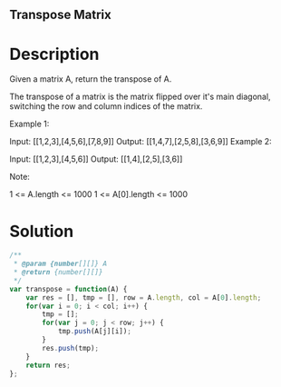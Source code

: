 Transpose Matrix
---

# Description
Given a matrix A, return the transpose of A.

The transpose of a matrix is the matrix flipped over it's main diagonal, switching the row and column indices of the matrix.

 

Example 1:

Input: [[1,2,3],[4,5,6],[7,8,9]]
Output: [[1,4,7],[2,5,8],[3,6,9]]
Example 2:

Input: [[1,2,3],[4,5,6]]
Output: [[1,4],[2,5],[3,6]]
 

Note:

1 <= A.length <= 1000
1 <= A[0].length <= 1000

# Solution
```javascript
/**
 * @param {number[][]} A
 * @return {number[][]}
 */
var transpose = function(A) {
    var res = [], tmp = [], row = A.length, col = A[0].length;
    for(var i = 0; i < col; i++) {
        tmp = [];
        for(var j = 0; j < row; j++) {
            tmp.push(A[j][i]);
        }
        res.push(tmp);
    }
    return res;
};
```
